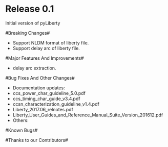﻿Release 0.1
==============
Initial version of pyLiberty

#Breaking Changes#
- Support NLDM format of liberty file.
- Support delay arc of liberty file.

#Major Features And Improvements#
- delay arc extraction.

#Bug Fixes And Other Changes#
- Documentation updates:
 - ccs_power_char_guideline_5.0.pdf
 - ccs_timing_char_guide_v3.4.pdf
 - ccsn_characterization_guideline_v1.4.pdf
 - Liberty_2017.06_relnotes.pdf
 - Liberty_User_Guides_and_Reference_Manual_Suite_Version_201612.pdf
- Others:

#Known Bugs#

#Thanks to our Contributors#




